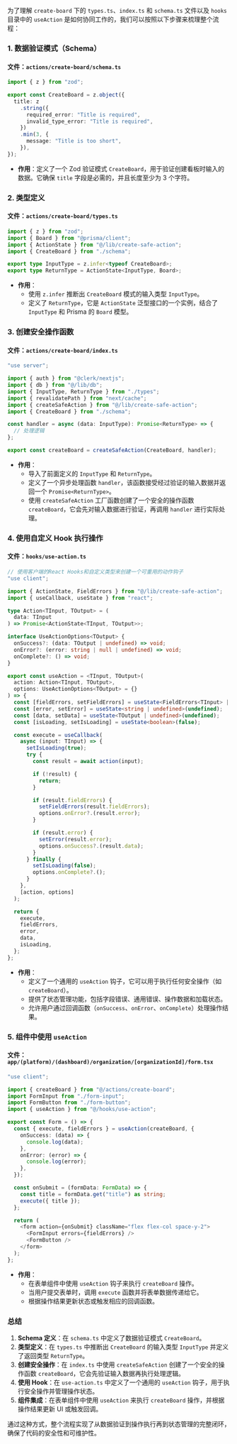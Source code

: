 为了理解 `create-board` 下的 `types.ts`、`index.ts` 和 `schema.ts` 文件以及 `hooks` 目录中的 `useAction` 是如何协同工作的，我们可以按照以下步骤来梳理整个流程：

### 1. 数据验证模式（Schema）

#### 文件：`actions/create-board/schema.ts`
```typescript
import { z } from "zod";

export const CreateBoard = z.object({
  title: z
    .string({
      required_error: "Title is required",
      invalid_type_error: "Title is required",
    })
    .min(3, {
      message: "Title is too short",
    }),
});
```

- **作用**：定义了一个 Zod 验证模式 `CreateBoard`，用于验证创建看板时输入的数据。它确保 `title` 字段是必需的，并且长度至少为 3 个字符。

### 2. 类型定义

#### 文件：`actions/create-board/types.ts`
```typescript
import { z } from "zod";
import { Board } from "@prisma/client";
import { ActionState } from "@/lib/create-safe-action";
import { CreateBoard } from "./schema";

export type InputType = z.infer<typeof CreateBoard>;
export type ReturnType = ActionState<InputType, Board>;
```

- **作用**：
  - 使用 `z.infer` 推断出 `CreateBoard` 模式的输入类型 `InputType`。
  - 定义了 `ReturnType`，它是 `ActionState` 泛型接口的一个实例，结合了 `InputType` 和 Prisma 的 `Board` 模型。

### 3. 创建安全操作函数

#### 文件：`actions/create-board/index.ts`
```typescript
"use server";

import { auth } from "@clerk/nextjs";
import { db } from "@/lib/db";
import { InputType, ReturnType } from "./types";
import { revalidatePath } from "next/cache";
import { createSafeAction } from "@/lib/create-safe-action";
import { CreateBoard } from "./schema";

const handler = async (data: InputType): Promise<ReturnType> => {
  // 处理逻辑
};

export const createBoard = createSafeAction(CreateBoard, handler);
```

- **作用**：
  - 导入了前面定义的 `InputType` 和 `ReturnType`。
  - 定义了一个异步处理函数 `handler`，该函数接受经过验证的输入数据并返回一个 `Promise<ReturnType>`。
  - 使用 `createSafeAction` 工厂函数创建了一个安全的操作函数 `createBoard`，它会先对输入数据进行验证，再调用 `handler` 进行实际处理。

### 4. 使用自定义 Hook 执行操作

#### 文件：`hooks/use-action.ts`
```typescript
// 使用客户端的React Hooks和自定义类型来创建一个可重用的动作钩子
"use client";

import { ActionState, FieldErrors } from "@/lib/create-safe-action";
import { useCallback, useState } from "react";

type Action<TInput, TOutput> = (
  data: TInput
) => Promise<ActionState<TInput, TOutput>>;

interface UseActionOptions<TOutput> {
  onSuccess?: (data: TOutput | undefined) => void;
  onError?: (error: string | null | undefined) => void;
  onComplete?: () => void;
}

export const useAction = <TInput, TOutput>(
  action: Action<TInput, TOutput>,
  options: UseActionOptions<TOutput> = {}
) => {
  const [fieldErrors, setFieldErrors] = useState<FieldErrors<TInput> | undefined>(undefined);
  const [error, setError] = useState<string | undefined>(undefined);
  const [data, setData] = useState<TOutput | undefined>(undefined);
  const [isLoading, setIsLoading] = useState<boolean>(false);

  const execute = useCallback(
    async (input: TInput) => {
      setIsLoading(true);
      try {
        const result = await action(input);

        if (!result) {
          return;
        }

        if (result.fieldErrors) {
          setFieldErrors(result.fieldErrors);
          options.onError?.(result.error);
        }

        if (result.error) {
          setError(result.error);
          options.onSuccess?.(result.data);
        }
      } finally {
        setIsLoading(false);
        options.onComplete?.();
      }
    },
    [action, options]
  );

  return {
    execute,
    fieldErrors,
    error,
    data,
    isLoading,
  };
};
```

- **作用**：
  - 定义了一个通用的 `useAction` 钩子，它可以用于执行任何安全操作（如 `createBoard`）。
  - 提供了状态管理功能，包括字段错误、通用错误、操作数据和加载状态。
  - 允许用户通过回调函数（`onSuccess`、`onError`、`onComplete`）处理操作结果。

### 5. 组件中使用 `useAction`

#### 文件：`app/(platform)/(dashboard)/organization/[organizationId]/form.tsx`
```typescript
"use client";

import { createBoard } from "@/actions/create-board";
import FormInput from "./form-input";
import FormButton from "./form-button";
import { useAction } from "@/hooks/use-action";

export const Form = () => {
  const { execute, fieldErrors } = useAction(createBoard, {
    onSuccess: (data) => {
      console.log(data);
    },
    onError: (error) => {
      console.log(error);
    },
  });

  const onSubmit = (formData: FormData) => {
    const title = formData.get("title") as string;
    execute({ title });
  };

  return (
    <form action={onSubmit} className="flex flex-col space-y-2">
      <FormInput errors={fieldErrors} />
      <FormButton />
    </form>
  );
};
```

- **作用**：
  - 在表单组件中使用 `useAction` 钩子来执行 `createBoard` 操作。
  - 当用户提交表单时，调用 `execute` 函数并将表单数据传递给它。
  - 根据操作结果更新状态或触发相应的回调函数。

### 总结

1. **Schema 定义**：在 `schema.ts` 中定义了数据验证模式 `CreateBoard`。
2. **类型定义**：在 `types.ts` 中推断出 `CreateBoard` 的输入类型 `InputType` 并定义了返回类型 `ReturnType`。
3. **创建安全操作**：在 `index.ts` 中使用 `createSafeAction` 创建了一个安全的操作函数 `createBoard`，它会先验证输入数据再执行处理逻辑。
4. **使用 Hook**：在 `use-action.ts` 中定义了一个通用的 `useAction` 钩子，用于执行安全操作并管理操作状态。
5. **组件集成**：在表单组件中使用 `useAction` 来执行 `createBoard` 操作，并根据操作结果更新 UI 或触发回调。

通过这种方式，整个流程实现了从数据验证到操作执行再到状态管理的完整闭环，确保了代码的安全性和可维护性。